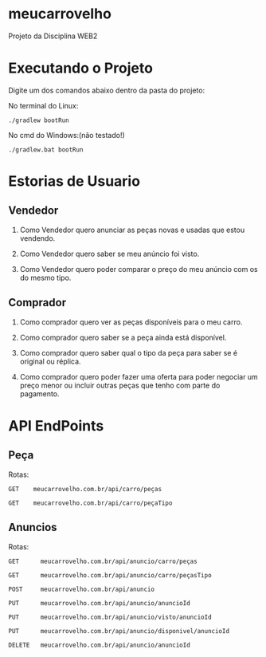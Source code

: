 # meucarrovelho
Projeto da Disciplina WEB2

# Executando o Projeto
Digite um dos comandos abaixo dentro da pasta do projeto:

No terminal do Linux:

`./gradlew bootRun`

No cmd do Windows:(não testado!)

`./gradlew.bat bootRun`

# Estorias de Usuario

## Vendedor

1. Como Vendedor quero anunciar as peças novas e usadas que estou vendendo.

2. Como Vendedor quero saber se meu anúncio foi visto.

3. Como Vendedor quero poder comparar o preço do meu anúncio com os do mesmo tipo.

## Comprador

1. Como comprador quero ver as peças disponíveis para o meu carro.

2. Como comprador quero saber se a peça ainda está disponível.

3. Como comprador quero saber qual o tipo da peça para saber se é original ou réplica.

4. Como comprador quero poder fazer uma oferta para poder negociar um preço menor ou incluir outras peças que tenho com parte do pagamento. 

# API EndPoints

## Peça

Rotas:

`GET    meucarrovelho.com.br/api/carro/peças`

`GET    meucarrovelho.com.br/api/carro/peçaTipo`

## Anuncios

Rotas:

`GET      meucarrovelho.com.br/api/anuncio/carro/peças`

`GET      meucarrovelho.com.br/api/anuncio/carro/peçasTipo`

`POST     meucarrovelho.com.br/api/anuncio`

`PUT      meucarrovelho.com.br/api/anuncio/anuncioId`

`PUT      meucarrovelho.com.br/api/anuncio/visto/anuncioId`

`PUT      meucarrovelho.com.br/api/anuncio/disponivel/anuncioId`

`DELETE   meucarrovelho.com.br/api/anuncio/anuncioId`